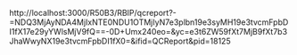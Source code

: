 http://localhost:3000/R50B3/RBIP/qcreport?-=NDQ3MjAyNDA4MjIxNTE0NDU1OTMjIyN7e3plbn19e3syMH19e3tvcmFpbDI1fX17e29yYWlsMjV9fQ==-0D+Umx240eo=&yc=e3t6ZW59fXt7MjB9fXt7b3JhaWwyNX19e3tvcmFpbDI1fX0=&ifid=QCReport&pid=18125
